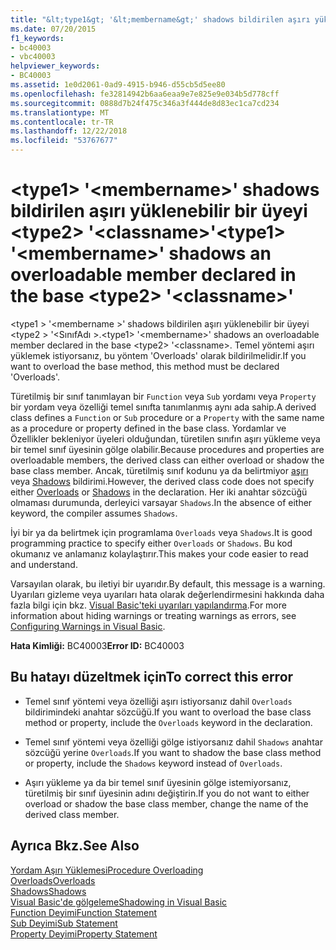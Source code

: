 ```yaml
---
title: "&lt;type1&gt; '&lt;membername&gt;' shadows bildirilen aşırı yüklenebilir bir üyeyi &lt;type2&gt; '&lt;classname&gt;'"
ms.date: 07/20/2015
f1_keywords:
- bc40003
- vbc40003
helpviewer_keywords:
- BC40003
ms.assetid: 1e0d2061-0ad9-4915-b946-d55cb5d5ee80
ms.openlocfilehash: fe32814942b6aa6eaa9e7e825e9e034b5d778cff
ms.sourcegitcommit: 0888d7b24f475c346a3f444de8d83ec1ca7cd234
ms.translationtype: MT
ms.contentlocale: tr-TR
ms.lasthandoff: 12/22/2018
ms.locfileid: "53767677"
---
```

# <a name="lttype1gt-ltmembernamegt-shadows-an-overloadable-member-declared-in-the-base-lttype2gt-ltclassnamegt"></a><span data-ttu-id="9d6ec-102">&lt;type1&gt; '&lt;membername&gt;' shadows bildirilen aşırı yüklenebilir bir üyeyi &lt;type2&gt; '&lt;classname&gt;'</span><span class="sxs-lookup"><span data-stu-id="9d6ec-102">&lt;type1&gt; '&lt;membername&gt;' shadows an overloadable member declared in the base &lt;type2&gt; '&lt;classname&gt;'</span></span>
<span data-ttu-id="9d6ec-103">\<type1 > '\<membername >' shadows bildirilen aşırı yüklenebilir bir üyeyi \<type2 > '\<SınıfAdı >.</span><span class="sxs-lookup"><span data-stu-id="9d6ec-103">\<type1> '\<membername>' shadows an overloadable member declared in the base \<type2> '\<classname>.</span></span> <span data-ttu-id="9d6ec-104">Temel yöntemi aşırı yüklemek istiyorsanız, bu yöntem 'Overloads' olarak bildirilmelidir.</span><span class="sxs-lookup"><span data-stu-id="9d6ec-104">If you want to overload the base method, this method must be declared 'Overloads'.</span></span>  
  
 <span data-ttu-id="9d6ec-105">Türetilmiş bir sınıf tanımlayan bir `Function` veya `Sub` yordamı veya `Property` bir yordam veya özelliği temel sınıfta tanımlanmış aynı ada sahip.</span><span class="sxs-lookup"><span data-stu-id="9d6ec-105">A derived class defines a `Function` or `Sub` procedure or a `Property` with the same name as a procedure or property defined in the base class.</span></span> <span data-ttu-id="9d6ec-106">Yordamlar ve Özellikler bekleniyor üyeleri olduğundan, türetilen sınıfın aşırı yükleme veya bir temel sınıf üyesinin gölge olabilir.</span><span class="sxs-lookup"><span data-stu-id="9d6ec-106">Because procedures and properties are overloadable members, the derived class can either overload or shadow the base class member.</span></span> <span data-ttu-id="9d6ec-107">Ancak, türetilmiş sınıf kodunu ya da belirtmiyor [aşırı](../../visual-basic/language-reference/modifiers/overloads.md) veya [Shadows](../../visual-basic/language-reference/modifiers/shadows.md) bildirimi.</span><span class="sxs-lookup"><span data-stu-id="9d6ec-107">However, the derived class code does not specify either [Overloads](../../visual-basic/language-reference/modifiers/overloads.md) or [Shadows](../../visual-basic/language-reference/modifiers/shadows.md) in the declaration.</span></span> <span data-ttu-id="9d6ec-108">Her iki anahtar sözcüğü olmaması durumunda, derleyici varsayar `Shadows`.</span><span class="sxs-lookup"><span data-stu-id="9d6ec-108">In the absence of either keyword, the compiler assumes `Shadows`.</span></span>  
  
 <span data-ttu-id="9d6ec-109">İyi bir ya da belirtmek için programlama `Overloads` veya `Shadows`.</span><span class="sxs-lookup"><span data-stu-id="9d6ec-109">It is good programming practice to specify either `Overloads` or `Shadows`.</span></span> <span data-ttu-id="9d6ec-110">Bu kod okumanız ve anlamanız kolaylaştırır.</span><span class="sxs-lookup"><span data-stu-id="9d6ec-110">This makes your code easier to read and understand.</span></span>  
  
 <span data-ttu-id="9d6ec-111">Varsayılan olarak, bu iletiyi bir uyarıdır.</span><span class="sxs-lookup"><span data-stu-id="9d6ec-111">By default, this message is a warning.</span></span> <span data-ttu-id="9d6ec-112">Uyarıları gizleme veya uyarıları hata olarak değerlendirmesini hakkında daha fazla bilgi için bkz. [Visual Basic'teki uyarıları yapılandırma](/visualstudio/ide/configuring-warnings-in-visual-basic).</span><span class="sxs-lookup"><span data-stu-id="9d6ec-112">For more information about hiding warnings or treating warnings as errors, see [Configuring Warnings in Visual Basic](/visualstudio/ide/configuring-warnings-in-visual-basic).</span></span>  
  
 <span data-ttu-id="9d6ec-113">**Hata Kimliği:** BC40003</span><span class="sxs-lookup"><span data-stu-id="9d6ec-113">**Error ID:** BC40003</span></span>  
  
## <a name="to-correct-this-error"></a><span data-ttu-id="9d6ec-114">Bu hatayı düzeltmek için</span><span class="sxs-lookup"><span data-stu-id="9d6ec-114">To correct this error</span></span>  
  
-   <span data-ttu-id="9d6ec-115">Temel sınıf yöntemi veya özelliği aşırı istiyorsanız dahil `Overloads` bildirimindeki anahtar sözcüğü.</span><span class="sxs-lookup"><span data-stu-id="9d6ec-115">If you want to overload the base class method or property, include the `Overloads` keyword in the declaration.</span></span>  
  
-   <span data-ttu-id="9d6ec-116">Temel sınıf yöntemi veya özelliği gölge istiyorsanız dahil `Shadows` anahtar sözcüğü yerine `Overloads`.</span><span class="sxs-lookup"><span data-stu-id="9d6ec-116">If you want to shadow the base class method or property, include the `Shadows` keyword instead of `Overloads`.</span></span>  
  
-   <span data-ttu-id="9d6ec-117">Aşırı yükleme ya da bir temel sınıf üyesinin gölge istemiyorsanız, türetilmiş bir sınıf üyesinin adını değiştirin.</span><span class="sxs-lookup"><span data-stu-id="9d6ec-117">If you do not want to either overload or shadow the base class member, change the name of the derived class member.</span></span>  
  
## <a name="see-also"></a><span data-ttu-id="9d6ec-118">Ayrıca Bkz.</span><span class="sxs-lookup"><span data-stu-id="9d6ec-118">See Also</span></span>  
 [<span data-ttu-id="9d6ec-119">Yordam Aşırı Yüklemesi</span><span class="sxs-lookup"><span data-stu-id="9d6ec-119">Procedure Overloading</span></span>](../../visual-basic/programming-guide/language-features/procedures/procedure-overloading.md)  
 [<span data-ttu-id="9d6ec-120">Overloads</span><span class="sxs-lookup"><span data-stu-id="9d6ec-120">Overloads</span></span>](../../visual-basic/language-reference/modifiers/overloads.md)  
 [<span data-ttu-id="9d6ec-121">Shadows</span><span class="sxs-lookup"><span data-stu-id="9d6ec-121">Shadows</span></span>](../../visual-basic/language-reference/modifiers/shadows.md)  
 [<span data-ttu-id="9d6ec-122">Visual Basic'de gölgeleme</span><span class="sxs-lookup"><span data-stu-id="9d6ec-122">Shadowing in Visual Basic</span></span>](../../visual-basic/programming-guide/language-features/declared-elements/shadowing.md)  
 [<span data-ttu-id="9d6ec-123">Function Deyimi</span><span class="sxs-lookup"><span data-stu-id="9d6ec-123">Function Statement</span></span>](../../visual-basic/language-reference/statements/function-statement.md)  
 [<span data-ttu-id="9d6ec-124">Sub Deyimi</span><span class="sxs-lookup"><span data-stu-id="9d6ec-124">Sub Statement</span></span>](../../visual-basic/language-reference/statements/sub-statement.md)  
 [<span data-ttu-id="9d6ec-125">Property Deyimi</span><span class="sxs-lookup"><span data-stu-id="9d6ec-125">Property Statement</span></span>](../../visual-basic/language-reference/statements/property-statement.md)
